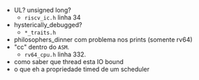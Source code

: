 - UL? unsigned long? 
  - `riscv_ic.h` linha 34
- hysterically_debugged? 
  - `*_traits.h`
- philosophers_dinner com problema nos prints (somente rv64)
- "cc" dentro do `ASM`.
  - `rv64_cpu.h` linha 332.
- como saber que thread esta IO bound
- o que eh a propriedade timed de um scheduler